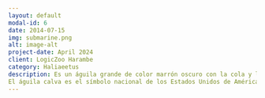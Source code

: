 ```yaml
---
layout: default
modal-id: 6
date: 2014-07-15
img: submarine.png
alt: image-alt
project-date: April 2024
client: LogicZoo Harambe
category: Haliaeetus
description: Es un águila grande de color marrón oscuro con la cola y la cabeza blancas. Subsiste principalmente de los peces, sobre los que se abalanza y arrebata del agua con sus garras. Esta especie construye nidos más grandes que cualquier otra especie y sus nidos pueden llegar a medir 4 m de profundidad.
El águila calva es el símbolo nacional de los Estados Unidos de América.
---
```

